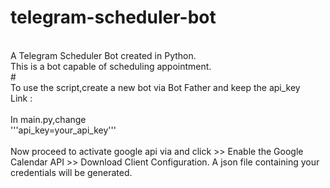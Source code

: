 # telegram-scheduler-bot
<br/>
A Telegram Scheduler Bot created in Python.
<br/>
This is a bot capable of scheduling appointment.

<br/>
#
<br/>
To use the script,create a new bot via Bot Father and keep the api_key
<br/>
Link : <https://t.me/botfather>
<br/>
<br/>
In main.py,change
<br/>
'''api_key=your_api_key'''
<br/>
<br/>
Now proceed to activate google api via <https://developers.google.com/calendar/quickstart/python> and click >> Enable the Google Calendar API >> Download Client Configuration. A json file containing your credentials will be generated.




